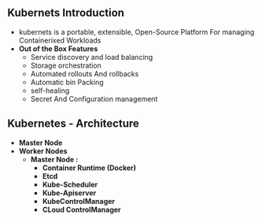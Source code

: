## Kubernets Introduction
* kubernets is a portable, extensible, Open-Source Platform For managing Containerixed Workloads
* **Out of the Box Features**
    * Service discovery and load balancing
    * Storage orchestration
    * Automated rollouts And rollbacks
    * Automatic bin Packing
    * self-healing
    * Secret And Configuration management

##  Kubernetes - Architecture 
- **Master Node**
- **Worker Nodes**
    * **Master Node :**
        - **Container Runtime (Docker)**
        - **Etcd**
        - **Kube-Scheduler**
        - **Kube-Apiserver**
        - **KubeControlManager**
        - **CLoud ControlManager**
    


